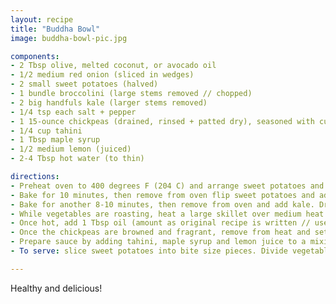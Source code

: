 ```yaml
---
layout: recipe
title: "Buddha Bowl"
image: buddha-bowl-pic.jpg

components:
- 2 Tbsp olive, melted coconut, or avocado oil
- 1/2 medium red onion (sliced in wedges)
- 2 small sweet potatoes (halved)
- 1 bundle broccolini (large stems removed // chopped)
- 2 big handfuls kale (larger stems removed)
- 1/4 tsp each salt + pepper
- 1 15-ounce chickpeas (drained, rinsed + patted dry), seasoned with cumin, chili powder, garlic powder, salt and pepper
- 1/4 cup tahini
- 1 Tbsp maple syrup
- 1/2 medium lemon (juiced)
- 2-4 Tbsp hot water (to thin)

directions:
- Preheat oven to 400 degrees F (204 C) and arrange sweet potatoes and onions on a bare baking sheet. Drizzle both with a bit of oil, making sure the flesh of the sweet potatoes are well coated and placed skin side down on the sheet.
- Bake for 10 minutes, then remove from oven flip sweet potatoes and add broccolini. Drizzle broccolini with a bit of oil and season with a pinch each salt and pepper.
- Bake for another 8-10 minutes, then remove from oven and add kale. Drizzle kale with a touch more oil and season with a pinch each salt and pepper. Bake for another 4-5 minutes then set aside.
- While vegetables are roasting, heat a large skillet over medium heat and add chickpeas to a mixing bowl and toss with seasonings.
- Once hot, add 1 Tbsp oil (amount as original recipe is written // use half of total amount if altering batch size) and chickpeas and sauté, stirring frequently. If they’re browning too quickly, turn down heat. If there isn’t much browning going on, increase heat. I found 10 minutes total at slightly over medium heat was perfect.
- Once the chickpeas are browned and fragrant, remove from heat and set aside.
- Prepare sauce by adding tahini, maple syrup and lemon juice to a mixing bowl and whisking to combine. Add hot water until a pourable sauce is formed. Set aside.
- To serve: slice sweet potatoes into bite size pieces. Divide vegetables between 3 serving bowls and top with chickpeas + tahini sauce.

---
```


Healthy and delicious!